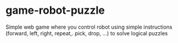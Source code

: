 # game-robot-puzzle
Simple web game where you control robot using simple instructions (forward, left, right, repeat,. pick, drop, ...) to solve logical puzzles
